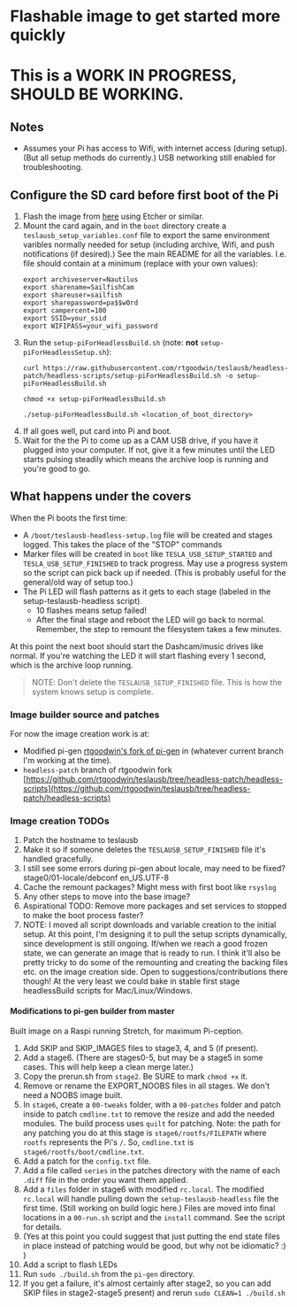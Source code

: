 # Flashable image to get started more quickly

# This is a WORK IN PROGRESS, SHOULD BE WORKING. 


## Notes 

* Assumes your Pi has access to Wifi, with internet access (during setup). (But all setup methods do currently.) USB networking still enabled for troubleshooting.


## Configure the SD card before first boot of the Pi


1. Flash the image from [here](https://www.dropbox.com/s/zfzjbmx4744q810/image_2018-10-21-teslausb_headless-lite.zip?dl=0) using Etcher or similar. 
1. Mount the card again, and in the `boot` directory create a `teslausb_setup_variables.conf` file to export the same environment varibles normally needed for setup (including archive, Wifi, and push notifications (if desired).) See the main README for all the variables. I.e. file should contain at a minimum (replace with your own values):
    ```
    export archiveserver=Nautilus
    export sharename=SailfishCam
    export shareuser=sailfish
    export sharepassword=pa$$w0rd
    export campercent=100
    export SSID=your_ssid
    export WIFIPASS=your_wifi_password
    ```
1. Run the `setup-piForHeadlessBuild.sh` (note: **not** `setup-piForHeadlessSetup.sh`):
    ```
    curl https://raw.githubusercontent.com/rtgoodwin/teslausb/headless-patch/headless-scripts/setup-piForHeadlessBuild.sh -o setup-piForHeadlessBuild.sh

    chmod +x setup-piForHeadlessBuild.sh

    ./setup-piForHeadlessBuild.sh <location_of_boot_directory>
    ```
1. If all goes well, put card into Pi and boot. 
1. Wait for the the Pi to come up as a CAM USB drive, if you have it plugged into your computer. If not, give it a few minutes until the LED starts pulsing steadily which means the archive loop is running and you're good to go. 

## What happens under the covers

When the Pi boots the first time: 
* A `/boot/teslausb-headless-setup.log` file will be created and stages logged. This takes the place of the "STOP" commands 
* Marker files will be created in `boot` like `TESLA_USB_SETUP_STARTED` and `TESLA_USB_SETUP_FINISHED` to track progress. May use a progress system so the script can pick back up if needed. (This is probably useful for the general/old way of setup too.)
* The Pi LED will flash patterns as it gets to each stage (labeled in the setup-teslausb-headless script). 
  * 10 flashes means setup failed!
  * After the final stage and reboot the LED will go back to normal. Remember, the step to remount the filesystem takes a few minutes.

At this point the next boot should start the Dashcam/music drives like normal. If you're watching the LED it will start flashing every 1 second, which is the archive loop running. 

> NOTE: Don't delete the `TESLAUSB_SETUP_FINISHED` file. This is how the system knows setup is complete. 

### Image builder source and patches

For now the image creation work is at:
* Modified pi-gen [rtgoodwin's fork of pi-gen](https://github.com/rtgoodwin/pi-gen) in (whatever current branch I'm working at the time). 
* `headless-patch` branch of rtgoodwin fork [https://github.com/rtgoodwin/teslausb/tree/headless-patch/headless-scripts](https://github.com/rtgoodwin/teslausb/tree/headless-patch/headless-scripts)


### Image creation TODOs
1. Patch the hostname to teslausb
1. Make it so if someone deletes the `TESLAUSB_SETUP_FINISHED` file it's handled gracefully. 
1. I still see some errors during pi-gen about locale, may need to be fixed? stage0/01-locale/debconf en_US.UTF-8
1. Cache the remount packages? Might mess with first boot like `rsyslog`
1. Any other steps to move into the base image?
1. Aspirational TODO: Remove more packages and set services to stopped to make the boot process faster? 
1. NOTE: I moved all script downloads and variable creation to the initial setup. At this point, I'm designing it to pull the setup scripts dynamically, since development is still ongoing. If/when we reach a good frozen state, we can generate an image that is ready to run. I think it'll also be pretty tricky to do some of the remounting and creating the backing files etc. on the image creation side. Open to suggestions/contributions there though! At the very least we could bake in stable first stage headlessBuild scripts for Mac/Linux/Windows.


#### Modifications to pi-gen builder from master

Built image on a Raspi running Stretch, for maximum Pi-ception. 

1. Add SKIP and SKIP_IMAGES files to stage3, 4, and 5 (if present). 
1. Add a stage6. (There are stages0-5, but may be a stage5 in some cases. This will help keep a clean merge later.)
1. Copy the prerun.sh from `stage2`. Be SURE to mark `chmod +x` it. 
1. Remove or rename the EXPORT_NOOBS files in all stages. We don't need a NOOBS image built. 
1. In `stage6`, create a `00-tweaks` folder, with a `00-patches` folder and patch inside to patch `cmdline.txt` to remove the resize and add the needed modules. The build process uses `quilt` for patching. Note: the path for any patching you do at this stage is `stage6/rootfs/FILEPATH` where `rootfs` represents the Pi's `/`. So, `cmdline.txt` is `stage6/rootfs/boot/cmdline.txt`.
1. Add a patch for the `config.txt` file.
1. Add a file called `series` in the patches directory with the name of each `.diff` file in the order you want them applied.
1. Add a `files` folder in stage6 with modified `rc.local`. The modified `rc.local` will handle pulling down the `setup-teslausb-headless` file the first time. (Still working on build logic here.) Files are moved into final locations in a `00-run.sh` script and the `install` command. See the script for details. 
1. (Yes at this point you could suggest that just putting the end state files in place instead of patching would be good, but why not be idiomatic? :)  )
1. Add a script to flash LEDs
1. Run `sudo ./build.sh` from the `pi-gen` directory.
1. If you get a failure, it's almost certainly after stage2, so you can add SKIP files in stage2-stage5 present) and rerun `sudo CLEAN=1 ./build.sh`